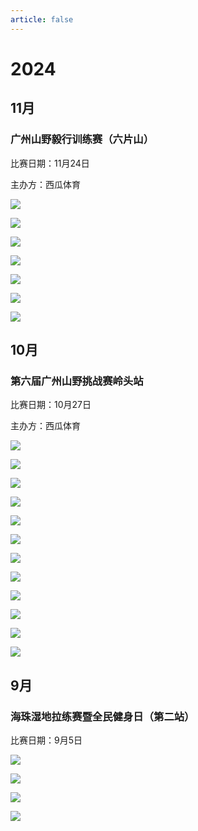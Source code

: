 ```yaml
---
article: false
---
```


# 2024

## 11月

### 广州山野毅行训练赛（六片山）

比赛日期：11月24日

主办方：西瓜体育

![](https://img.sherry4869.com/blog/life/healthy/running/2024/16.PNG)

![](https://img.sherry4869.com/blog/life/healthy/running/2024/22.JPEG)

![](https://img.sherry4869.com/blog/life/healthy/running/2024/17.png)

![](https://img.sherry4869.com/blog/life/healthy/running/2024/18.png)

![](https://img.sherry4869.com/blog/life/healthy/running/2024/19.png)

![](https://img.sherry4869.com/blog/life/healthy/running/2024/20.png)

![](https://img.sherry4869.com/blog/life/healthy/running/2024/21.PNG)

## 10月

### 第六届广州山野挑战赛岭头站

比赛日期：10月27日

主办方：西瓜体育

![](https://img.sherry4869.com/blog/life/healthy/running/2024/15.PNG)

![](https://img.sherry4869.com/blog/life/healthy/running/2024/23.JPEG)

![](https://img.sherry4869.com/blog/life/healthy/running/2024/5.JPEG)

![](https://img.sherry4869.com/blog/life/healthy/running/2024/6.JPEG)

![](https://img.sherry4869.com/blog/life/healthy/running/2024/7.JPEG)

![](https://img.sherry4869.com/blog/life/healthy/running/2024/8.JPEG)

![](https://img.sherry4869.com/blog/life/healthy/running/2024/9.JPEG)

![](https://img.sherry4869.com/blog/life/healthy/running/2024/10.JPEG)

![](https://img.sherry4869.com/blog/life/healthy/running/2024/11.JPEG)

![](https://img.sherry4869.com/blog/life/healthy/running/2024/12.JPEG)

![](https://img.sherry4869.com/blog/life/healthy/running/2024/13.JPEG)

![](https://img.sherry4869.com/blog/life/healthy/running/2024/14.png)

## 9月

### 海珠湿地拉练赛暨全民健身日（第二站）

比赛日期：9月5日

![](https://img.sherry4869.com/blog/life/healthy/running/2024/1.jpg)

![](https://img.sherry4869.com/blog/life/healthy/running/2024/4.PNG)

![](https://img.sherry4869.com/blog/life/healthy/running/2024/2.jpg)

![](https://img.sherry4869.com/blog/life/healthy/running/2024/3.jpg)